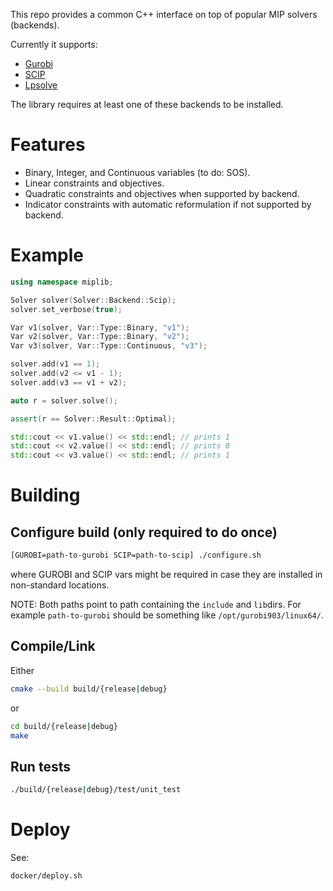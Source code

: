 This repo provides a common C++ interface on top of popular MIP solvers (backends).

Currently it supports:

* [Gurobi](https://www.gurobi.com/)
* [SCIP](https://www.scipopt.org/)
* [Lpsolve](http://lpsolve.sourceforge.net/5.5/)

The library requires at least one of these backends to be installed.

# Features

* Binary, Integer, and Continuous variables (to do: SOS).
* Linear constraints and objectives. 
* Quadratic constraints and objectives when supported by backend.
* Indicator constraints with automatic reformulation if not supported by backend.

# Example

```c++
using namespace miplib;

Solver solver(Solver::Backend::Scip);
solver.set_verbose(true);

Var v1(solver, Var::Type::Binary, "v1");
Var v2(solver, Var::Type::Binary, "v2");
Var v3(solver, Var::Type::Continuous, "v3");

solver.add(v1 == 1);
solver.add(v2 <= v1 - 1);
solver.add(v3 == v1 + v2);

auto r = solver.solve();

assert(r == Solver::Result::Optimal);

std::cout << v1.value() << std::endl; // prints 1
std::cout << v2.value() << std::endl; // prints 0
std::cout << v3.value() << std::endl; // prints 1
```

# Building

## Configure build (only required to do once)

```bash
[GUROBI=path-to-gurobi SCIP=path-to-scip] ./configure.sh
```

where GUROBI and SCIP vars might be required in case they are installed
in non-standard locations.

NOTE: Both paths point to path containing the `include` and `lib`dirs. For
example `path-to-gurobi` should be something like `/opt/gurobi903/linux64/`.

## Compile/Link

Either 

```bash
cmake --build build/{release|debug}
```

or

```bash
cd build/{release|debug}
make
```

## Run tests

```bash
./build/{release|debug}/test/unit_test
```

# Deploy

See:

```bash
docker/deploy.sh
```
